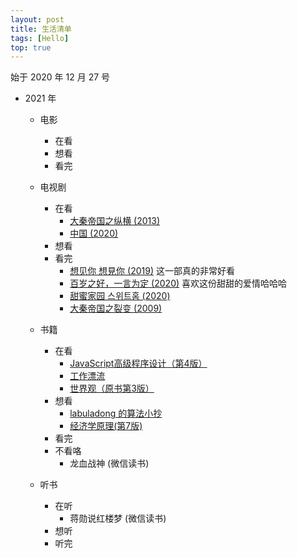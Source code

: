 ```yaml
---
layout: post
title: 生活清单
tags: [Hello]
top: true
---
```


始于 2020 年 12 月 27 号

- 2021 年

  - 电影

    - 在看
    - 想看
    - 看完

  - 电视剧

    - 在看
      - [大秦帝国之纵横 (2013)](https://movie.douban.com/subject/4858790/)
      - [中国 (2020)](https://movie.douban.com/subject/35268248/)
    - 想看
    - 看完
      - [想见你 想見你 (2019)](https://movie.douban.com/subject/30468961/) 这一部真的非常好看
      - [百岁之好，一言为定 (2020)](https://movie.douban.com/subject/34822374/) 喜欢这份甜甜的爱情哈哈哈
      - [甜蜜家园 스위트홈 (2020)](https://movie.douban.com/subject/34858078/)
      - [大秦帝国之裂变 (2009)](https://movie.douban.com/subject/3114220/)

  - 书籍

    - 在看
      - [JavaScript高级程序设计（第4版）](https://book.douban.com/subject/35175321/?from=tag)
      - [工作漂流](https://book.douban.com/subject/33463965/)
      - [世界观（原书第3版）](https://book.douban.com/subject/35181762/)
    - 想看
      - [labuladong 的算法小抄](https://book.douban.com/subject/35252621/)
      - [经济学原理(第7版)](https://book.douban.com/subject/26435630/)
    - 看完
    - 不看咯
      - 龙血战神 (微信读书)

  - 听书
    - 在听
      - 蒋勋说红楼梦 (微信读书)
    - 想听
    - 听完
